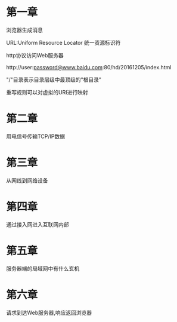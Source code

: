 # 第一章

浏览器生成消息

URL:Uniform Resource Locator 统一资源标识符

http协议访问Web服务器

http://user:password@www.baidu.com:80/hd/20161205/index.html

"/"目录表示目录层级中最顶级的"根目录"

重写规则可以对虚拟的URI进行映射

# 第二章

用电信号传输TCP/IP数据

# 第三章

从网线到网络设备

# 第四章

通过接入网进入互联网内部

# 第五章

服务器端的局域网中有什么玄机

# 第六章

请求到达Web服务器,响应返回浏览器

